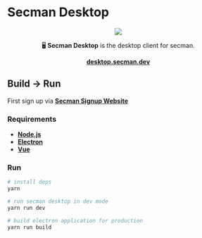 # Secman Desktop

<p align="center">
  <img src="https://assets.secman.dev/apps/desktop/tree.svg" />
</p>

<p align="center">
  🖥️ <strong>Secman Desktop</strong> is the desktop client for secman.
</p>

<p align="center">
  <a href="https://desktop.secman.dev"><strong>desktop.secman.dev</strong></a>
</p>

## Build -> Run

First sign up via [**Secman Signup Website**](https://signup.secman.dev)

### Requirements

- [**Node.js**](https://nodejs.org)
- [**Electron**](https://electron.org)
- [**Vue**](https://vue.org)

### Run

``` bash
# install deps
yarn

# run secman desktop in dev mode
yarn run dev

# build electron application for production
yarn run build
```
